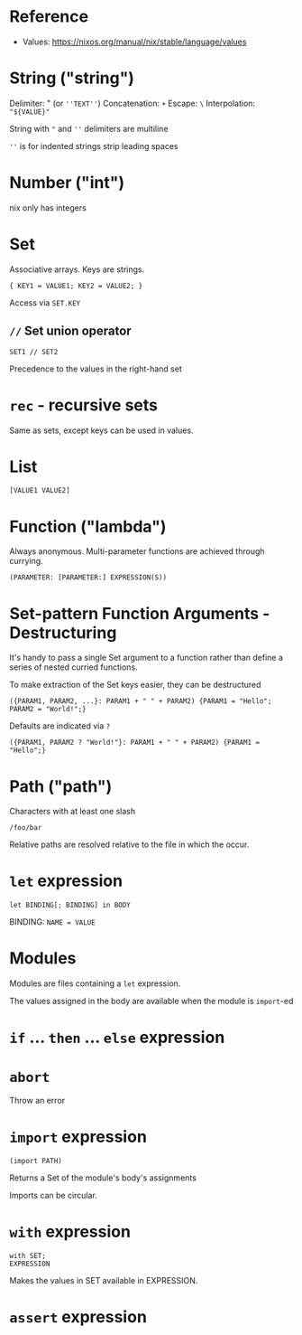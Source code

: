 # Reference

* Values: https://nixos.org/manual/nix/stable/language/values

# String ("string")

Delimiter: " (or `''TEXT''`)
Concatenation: `+`
Escape: `\`
Interpolation: `"${VALUE}"`

String with `"` and `''` delimiters are multiline

`''` is for indented strings strip leading spaces

# Number ("int")

nix only has integers

# Set

Associative arrays.
Keys are strings.

```
{ KEY1 = VALUE1; KEY2 = VALUE2; }
```

Access via `SET.KEY`

## `//` Set union operator

```
SET1 // SET2
```

Precedence to the values in the right-hand set

# `rec` - recursive sets

Same as sets, except keys can be used in values.

# List

```
[VALUE1 VALUE2]
```

# Function ("lambda")

Always anonymous.
Multi-parameter functions are achieved through currying.

```
(PARAMETER: [PARAMETER:] EXPRESSION(S))
```

# Set-pattern Function Arguments - Destructuring

It's handy to pass a single Set argument to a function
rather than define a series of nested curried functions.

To make extraction of the Set keys easier, they can be destructured

```
({PARAM1, PARAM2, ...}: PARAM1 + " " + PARAM2) {PARAM1 = "Hello"; PARAM2 = "World!";}
```

Defaults are indicated via `?`

```
({PARAM1, PARAM2 ? "World!"}: PARAM1 + " " + PARAM2) {PARAM1 = "Hello";}
```

# Path ("path")

Characters with at least one slash

```
/foo/bar
```

Relative paths are resolved relative to the file in which the occur.

# `let` expression

`let BINDING[; BINDING] in BODY`

BINDING: `NAME = VALUE`

# Modules

Modules are files containing a `let` expression.

The values assigned in the body are available
when the module is `import`-ed

# `if` ... `then` ... `else` expression

# `abort`

Throw an error

# `import` expression

```
(import PATH)
```

Returns a Set of the module's body's assignments

Imports can be circular.

# `with` expression

```
with SET;
EXPRESSION
```

Makes the values in SET available in EXPRESSION.

# `assert` expression
